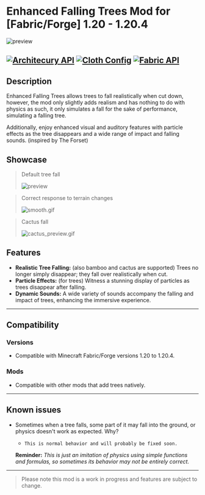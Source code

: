 # Enhanced Falling Trees Mod for [Fabric/Forge] 1.20 - 1.20.4

![preview](https://github.com/addavriance/EnhancedFallingTrees/assets/61160742/7f47785d-4630-4468-9c86-3751233ad5a7)

[![Architecury API](https://img.shields.io/badge/Architectury%20API-REQUIRED-1?style=for-the-badge&labelColor=black&color=gold)](https://www.curseforge.com/minecraft/mc-mods/architectury-api)
[![Cloth Config](https://img.shields.io/badge/Cloth%20Config-REQUIRED-1?style=for-the-badge&labelColor=black&color=gold)](https://www.curseforge.com/minecraft/mc-mods/cloth-config)
[![Fabric API](https://img.shields.io/badge/Fabric%20API-REQUIRED%20for%20Fabric-1?style=for-the-badge&labelColor=black&color=gold)](https://www.curseforge.com/minecraft/mc-mods/fabric-api)
---

## Description

Enhanced Falling Trees allows trees to fall realistically when cut down, however, the mod only slightly adds realism and has nothing to do with physics as such, it only simulates a fall for the sake of performance, simulating a falling tree.

Additionally, enjoy enhanced visual and auditory features with particle effects as the tree disappears and a wide range of impact and falling sounds. (inspired by The Forset)

## Showcase

>Default tree fall
>
> ![preview](gifs%2Fpreview.gif)

>Correct response to terrain changes
> 
> ![smooth.gif](gifs%2Fsmooth.gif)

>Cactus fall
> 
> ![cactus_preview.gif](gifs%2Fcactus_preview.gif)

## Features
- **Realistic Tree Falling:** (also bamboo and cactus are supported) Trees no longer simply disappear; they fall over realistically when cut.
- **Particle Effects:** (for trees) Witness a stunning display of particles as trees disappear after falling.
- **Dynamic Sounds:** A wide variety of sounds accompany the falling and impact of trees, enhancing the immersive experience.

---

## Compatibility
### Versions 
- Compatible with Minecraft Fabric/Forge versions 1.20 to 1.20.4.
### Mods
- Compatible with other mods that add trees natively.

---


## Known issues
- Sometimes when a tree falls, some part of it may fall into the ground, or physics doesn't work as expected. Why?

  -     This is normal behavior and will probably be fixed soon. 
  **Reminder:** _This is just an imitation of physics using simple functions and formulas, so sometimes its behavior may not be entirely correct._

---

>Please note this mod is a work in progress and features are subject to change.

